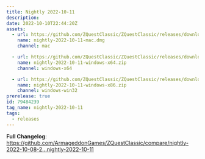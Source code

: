 ```yaml
---
title: Nightly 2022-10-11
description: 
date: 2022-10-10T22:44:20Z
assets: 
  - url: https://github.com/ZQuestClassic/ZQuestClassic/releases/download/nightly-2022-10-11/nightly-2022-10-11-mac.dmg
    name: nightly-2022-10-11-mac.dmg
    channel: mac

  - url: https://github.com/ZQuestClassic/ZQuestClassic/releases/download/nightly-2022-10-11/nightly-2022-10-11-windows-x64.zip
    name: nightly-2022-10-11-windows-x64.zip
    channel: windows-x64

  - url: https://github.com/ZQuestClassic/ZQuestClassic/releases/download/nightly-2022-10-11/nightly-2022-10-11-windows-x86.zip
    name: nightly-2022-10-11-windows-x86.zip
    channel: windows-win32
prerelease: true
id: 79484239
tag_name: nightly-2022-10-11
tags:
  - releases
---
```


**Full Changelog**: https://github.com/ArmageddonGames/ZQuestClassic/compare/nightly-2022-10-08-2...nightly-2022-10-11
